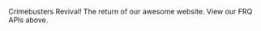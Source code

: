 <!DOCTYPE html>
<html>
<head>

<style> @import url('https://fonts.googleapis.com/css2?family=Oswald:wght@700&family=Source+Sans+Pro:wght@200;700&display=swap'); </style>

</head>

<body>
<p> Crimebusters Revival!
The return of our awesome website.
View our FRQ APIs above. </p>
</body>

</html>




